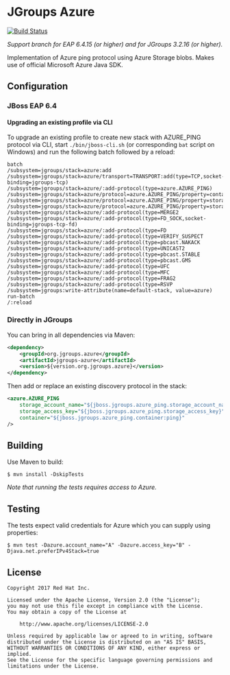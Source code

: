 # JGroups Azure

[![Build Status](https://travis-ci.org/jgroups-extras/jgroups-azure.svg?branch=0.9)](https://travis-ci.org/jgroups-extras/jgroups-azure)

*Support branch for EAP 6.4.15 (or higher) and for JGroups 3.2.16 (or higher).*

Implementation of Azure ping protocol using Azure Storage blobs. Makes use of official Microsoft
Azure Java SDK.

## Configuration

### JBoss EAP 6.4

#### Upgrading an existing profile via CLI

To upgrade an existing profile to create new stack with AZURE_PING protocol via CLI, start `./bin/jboss-cli.sh`
(or corresponding `bat` script on Windows) and run the following batch followed by a reload:

```
batch
/subsystem=jgroups/stack=azure:add
/subsystem=jgroups/stack=azure/transport=TRANSPORT:add(type=TCP,socket-binding=jgroups-tcp)
/subsystem=jgroups/stack=azure/:add-protocol(type=azure.AZURE_PING)
/subsystem=jgroups/stack=azure/protocol=azure.AZURE_PING/property=container:add(value=${jboss.jgroups.azure_ping.container})
/subsystem=jgroups/stack=azure/protocol=azure.AZURE_PING/property=storage_account_name:add(value=${jboss.jgroups.azure_ping.storage_account_name})
/subsystem=jgroups/stack=azure/protocol=azure.AZURE_PING/property=storage_access_key:add(value=${jboss.jgroups.azure_ping.storage_access_key})
/subsystem=jgroups/stack=azure/:add-protocol(type=MERGE2
/subsystem=jgroups/stack=azure/:add-protocol(type=FD_SOCK,socket-binding=jgroups-tcp-fd)
/subsystem=jgroups/stack=azure/:add-protocol(type=FD
/subsystem=jgroups/stack=azure/:add-protocol(type=VERIFY_SUSPECT
/subsystem=jgroups/stack=azure/:add-protocol(type=pbcast.NAKACK
/subsystem=jgroups/stack=azure/:add-protocol(type=UNICAST2
/subsystem=jgroups/stack=azure/:add-protocol(type=pbcast.STABLE
/subsystem=jgroups/stack=azure/:add-protocol(type=pbcast.GMS
/subsystem=jgroups/stack=azure/:add-protocol(type=UFC
/subsystem=jgroups/stack=azure/:add-protocol(type=MFC
/subsystem=jgroups/stack=azure/:add-protocol(type=FRAG2
/subsystem=jgroups/stack=azure/:add-protocol(type=RSVP
/subsystem=jgroups:write-attribute(name=default-stack, value=azure)
run-batch
/:reload
```

### Directly in JGroups

You can bring in all dependencies via Maven:

```xml
<dependency>
    <groupId>org.jgroups.azure</groupId>
    <artifactId>jgroups-azure</artifactId>
    <version>${version.org.jgroups.azure}</version>
</dependency>
```

Then add or replace an existing discovery protocol in the stack:

```xml
<azure.AZURE_PING
	storage_account_name="${jboss.jgroups.azure_ping.storage_account_name}"
	storage_access_key="${jboss.jgroups.azure_ping.storage_access_key}"
	container="${jboss.jgroups.azure_ping.container:ping}"
/>
```

## Building

Use Maven to build:

    $ mvn install -DskipTests

_Note that running the tests requires access to Azure._


## Testing

The tests expect valid credentials for Azure which you can supply using properties:

    $ mvn test -Dazure.account_name="A" -Dazure.access_key="B" -Djava.net.preferIPv4Stack=true



## License

    Copyright 2017 Red Hat Inc.

    Licensed under the Apache License, Version 2.0 (the "License");
    you may not use this file except in compliance with the License.
    You may obtain a copy of the License at

        http://www.apache.org/licenses/LICENSE-2.0

    Unless required by applicable law or agreed to in writing, software
    distributed under the License is distributed on an "AS IS" BASIS,
    WITHOUT WARRANTIES OR CONDITIONS OF ANY KIND, either express or implied.
    See the License for the specific language governing permissions and
    limitations under the License.

